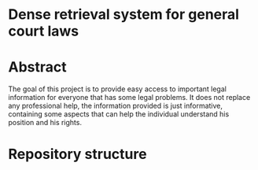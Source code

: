 # Dense retrieval system for general court laws

# Abstract
The goal of this project is to provide easy access to important legal information for everyone that has some legal problems. It does not replace any professional help, the information provided is just informative, containing some aspects that can help the individual understand his position and his rights.

# Repository structure
